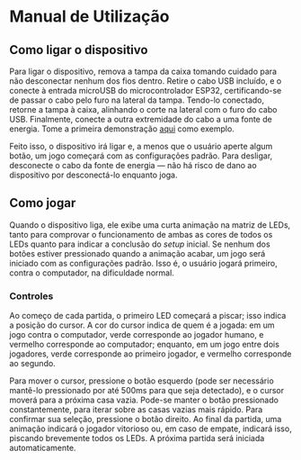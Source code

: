 # Manual de Utilização

## Como ligar o dispositivo

Para ligar o dispositivo, remova a tampa da caixa tomando cuidado para não
desconectar nenhum dos fios dentro. Retire o cabo USB incluído, e o conecte à
entrada microUSB do microcontrolador ESP32, certificando-se de passar o cabo
pelo furo na lateral da tampa. Tendo-lo conectado, retorne a tampa à caixa,
alinhando o corte na lateral com o furo do cabo USB. Finalmente, conecte a
outra extremidade do cabo a uma fonte de energia. Tome a primeira demonstração
[aqui](/Apresentacao/README.md#setup-inicial-e-jogo-nas-configura%C3%A7%C3%B5es-padr%C3%A3o)
como exemplo.

Feito isso, o dispositivo irá ligar e, a menos que o usuário aperte algum
botão, um jogo começará com as configurações padrão. Para desligar, desconecte
o cabo da fonte de energia — não há risco de dano ao dispositivo por
desconectá-lo enquanto joga.


## Como jogar

Quando o dispositivo liga, ele exibe uma curta animação na matriz de LEDs,
tanto para comprovar o funcionamento de ambas as cores de todos os LEDs quanto
para indicar a conclusão do *setup* inicial. Se nenhum dos botões estiver
pressionado quando a animação acabar, um jogo será iniciado com as
configurações padrão. Isso é, o usuário jogará primeiro, contra o computador,
na dificuldade normal.

### Controles

Ao começo de cada partida, o primeiro LED começará a piscar; isso indica a
posição do cursor. A cor do cursor indica de quem é a jogada: em um jogo contra
o computador, verde corresponde ao jogador humano, e vermelho corresponde ao
computador; enquanto, em um jogo entre dois jogadores, verde corresponde ao
primeiro jogador, e vermelho corresponde ao segundo.

Para mover o cursor, pressione o botão esquerdo (pode ser necessário mantê-lo
pressionado por até 500ms para que seja detectado), e o cursor moverá para a
próxima casa vazia. Pode-se manter o botão pressionado constantemente, para
iterar sobre as casas vazias mais rápido. Para confirmar sua seleção, pressione
o botão direito. Ao final da partida, uma animação indicará o jogador vitorioso
ou, em caso de empate, indicará isso, piscando brevemente todos os LEDs. A
próxima partida será iniciada automaticamente.
